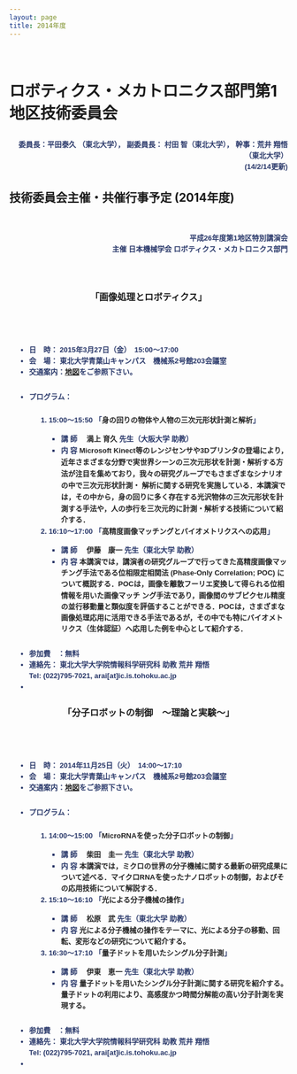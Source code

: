 ```yaml
---
layout: page
title: 2014年度
---
```

<div>
    <h1>
        <a name="TOC-1-"></a><br/>
        ロボティクス・メカトロニクス部門第1地区技術委員会
    </h1>
    <h2>
        <a name="TOC-14-2-14-"></a>
        <div style="color:rgb(40,55,105);font-family:Lucida Grande,Lucida Sans Unicode,Arial,sans-serif;font-size:13px;letter-spacing:normal;line-height:20px;text-align:right">
            委員長：平田泰久 （東北大学）， 副委員長：
            <span style="font-size:12.7272720336914px">村田 智（東北大学）</span>， 幹事：荒井 翔悟（東北大学）
            <br/>(14/2/14更新)
        </div>
    </h2>
    <h2>
        <a name="TOC-2014-"></a>
        技術委員会主催・共催行事予定 (2014年度)
    </h2>
    <h2>
        <a name="TOC-26-1-"></a><br style="color:rgb(40,55,105);font-family:Lucida Grande,Lucida Sans Unicode,Arial,sans-serif;font-size:13px;letter-spacing:normal;line-height:20px"/>
        <div style="color:rgb(40,55,105);font-family:Lucida Grande,Lucida Sans Unicode,Arial,sans-serif;font-size:13px;letter-spacing:normal;line-height:20px">
            <a name="01"></a>
        </div>
        <div style="color:rgb(40,55,105);font-family:Lucida Grande,Lucida Sans Unicode,Arial,sans-serif;font-size:13px;letter-spacing:normal;line-height:20px;text-align:right">
            平成26年度第1地区特別講演会
            <br/>主催 日本機械学会 ロボティクス・メカトロニクス部門
            <br/>
        </div>
        <div style="color:rgb(40,55,105);font-family:Lucida Grande,Lucida Sans Unicode,Arial,sans-serif;font-size:13px;letter-spacing:normal;line-height:20px;text-align:right">
            <br/>
        </div>
        <div style="color:rgb(40,55,105);font-family:Lucida Grande,Lucida Sans Unicode,Arial,sans-serif;font-size:13px;letter-spacing:normal;line-height:20px;text-align:right">
            <br/>
        </div>
    </h2>
    <h3 style="text-align:center">
        <a name="TOC--"></a>
        「画像処理とロボティクス」
    </h3>
    <h2>
        <a name="TOC-1"></a>
        <div style="color:rgb(40,55,105);font-family:Lucida Grande,Lucida Sans Unicode,Arial,sans-serif;font-size:13px;letter-spacing:normal;line-height:20px;text-align:right">
        </div>
    </h2>
    <h2>
        <a name="TOC-2015-3-27-15:00-17:00-2-203-15:00-15:50-Microsoft-Kinect-3D-16:10-17:00-Phase-Only-Correlation-POC-POC-POC-Tel:-022-795-7021-arai-at-ic.is.tohoku.ac.jp"></a>
        <div style="letter-spacing:normal;text-align:right">
            <br style="text-align:left"/>
            <ul style="text-align:left">
                <li style="color:rgb(40,55,105);font-family:Lucida Grande,Lucida Sans Unicode,Arial,sans-serif;font-size:13px;line-height:20px">
                    日　時： 2015年3月27日（金）　15:00～17:00
                </li>
                <li style="color:rgb(40,55,105);font-family:Lucida Grande,Lucida Sans Unicode,Arial,sans-serif;font-size:13px;line-height:20px">
                    会　場： 東北大学青葉山キャンパス　機械系2号館203会議室
                </li>
                <li style="color:rgb(40,55,105);font-family:Lucida Grande,Lucida Sans Unicode,Arial,sans-serif;font-size:13px;line-height:20px">
                    交通案内：<a href="https://web.archive.org/web/20201027011204/http://www.eng.tohoku.ac.jp/map/?menu=campus&amp;area=a01&amp;build=03" rel="nofollow">地図</a>をご参照下さい。
                </li>
                <br/>
                <li style="color:rgb(40,55,105);font-family:Lucida Grande,Lucida Sans Unicode,Arial,sans-serif;font-size:13px;line-height:20px">
                    プログラム：
                </li>
                <ol>
                    <li style="color:rgb(40,55,105);font-family:Lucida Grande,Lucida Sans Unicode,Arial,sans-serif;font-size:13px;line-height:20px">
                        15:00～15:50 「<span style="color:rgb(34,34,34);font-family:arial,sans-serif;font-size:small;line-height:normal">身の回りの物体や人物の三次元形状計測と解析</span>」
                    </li>
                    <ul style="color:rgb(40,55,105);font-family:Lucida Grande,Lucida Sans Unicode,Arial,sans-serif;font-size:13px;line-height:20px">
                        <li>
                            講 師　 <span style="color:rgb(34,34,34);font-family:arial,sans-serif;font-size:small;line-height:normal">満上 育久</span>  先生（大阪大学 助教）
                        </li>
                        <li>
                            内 容    <span style="background-color:transparent"><span style="color:rgb(34,34,34);font-family:arial,sans-serif;font-size:small;line-height:normal">Microsoft Kinect等のレンジセンサや3Dプリンタの登場により，近年さまざま</span><span style="color:rgb(34,34,34);font-family:arial,sans-serif;font-size:small;line-height:normal">な分野で実世界シーンの三次元形状を計測・解析する方法が注目を集めており，</span><span style="color:rgb(34,34,34);font-family:arial,sans-serif;font-size:small;line-height:normal">我々の研究グループでもさまざまなシナリオの中で三次元形状計測・ </span></span><span style="color:rgb(34,34,34);font-family:arial,sans-serif;font-size:small;line-height:normal">解析に関</span><span style="color:rgb(34,34,34);font-family:arial,sans-serif;font-size:small;line-height:normal">する研究を実施している．本講演では，その中から，身の回りに多く存在する</span><span style="color:rgb(34,34,34);font-family:arial,sans-serif;font-size:small;line-height:normal">光沢物体の三次元形状を計測する手法や，人の歩行を三次元的に計測・解析す</span><span style="color:rgb(34,34,34);font-family:arial,sans-serif;font-size:small;line-height:normal">る技術について紹介する．</span>
                        </li>
                    </ul>
                    <li style="color:rgb(40,55,105);font-family:Lucida Grande,Lucida Sans Unicode,Arial,sans-serif;font-size:13px;line-height:20px">
                        16:10～17:00 「<span style="color:rgb(34,34,34);font-family:arial,sans-serif;font-size:small;line-height:normal">高精度画像マッチングとバイオメトリクスへの応用</span>」
                    </li>
                    <ul style="color:rgb(40,55,105);font-family:Lucida Grande,Lucida Sans Unicode,Arial,sans-serif;font-size:13px;line-height:20px">
                        <li>
                            講 師　 <span style="color:rgb(34,34,34);font-family:arial,sans-serif;font-size:small;line-height:normal">伊藤　康一</span>  先生（東北大学 助教）
                        </li>
                        <li>
                            内 容    <span style="color:rgb(34,34,34);font-family:arial,sans-serif;font-size:small;line-height:normal">本講演では，講演者の研究グループで行ってきた高精度画像マッチング手法である位相限定相関法 (Phase-Only Correlation; POC) について概説する．POCは，画像を離散フーリエ変換して得られる位相情報を用いた画像マッチ     </span><span style="color:rgb(34,34,34);font-family:arial,sans-serif;font-size:small;line-height:normal;background-color:transparent">ング手法であり，画像間のサブピクセル精度の並行移動量と類似度を評価することができる．POCは，さまざまな画像処理応用に活用できる手法であるが，その中でも特にバイオメトリクス（生体認証）へ応用した例を中心として紹介する．  </span>
                        </li>
                    </ul>
                </ol>
                <br/>
                <li style="color:rgb(40,55,105);font-family:Lucida Grande,Lucida Sans Unicode,Arial,sans-serif;font-size:13px;line-height:20px">
                    参加費　：無料
                </li>
                <li style="color:rgb(40,55,105);font-family:Lucida Grande,Lucida Sans Unicode,Arial,sans-serif;font-size:13px;line-height:20px">
                    連絡先： 東北大学大学院情報科学研究科 助教 荒井 翔悟<br/>Tel: (022)795-7021, arai[at]ic.is.tohoku.ac.jp
                </li>
                <li style="color:rgb(40,55,105);font-family:Lucida Grande,Lucida Sans Unicode,Arial,sans-serif;font-size:13px;line-height:20px">
                </li>
            </ul>
        </div>
    </h2>
    <h3 style="text-align:center">
        <a name="TOC--1"></a>
        「分子ロボットの制御　～理論と実験〜」
    </h3>
    <h2>
        <a name="TOC-2014-11-25-14:00-17:10-2-203-14:00-15:00-1-2-3-15:10-16:10-1-2-3-16:30-17:10-3-3-Tel:-022-795-7021-arai-at-ic.is.tohoku.ac.jp"></a>
        <div style="letter-spacing:normal;text-align:right">
            <br style="text-align:left"/>
            <ul style="text-align:left">
                <li style="color:rgb(40,55,105);font-family:Lucida Grande,Lucida Sans Unicode,Arial,sans-serif;font-size:13px;line-height:20px">
                    日　時： 2014年11月25日（火）　14:00～17:10
                </li>
                <li style="color:rgb(40,55,105);font-family:Lucida Grande,Lucida Sans Unicode,Arial,sans-serif;font-size:13px;line-height:20px">
                    会　場： 東北大学青葉山キャンパス　機械系2号館203会議室
                </li>
                <li style="color:rgb(40,55,105);font-family:Lucida Grande,Lucida Sans Unicode,Arial,sans-serif;font-size:13px;line-height:20px">
                    交通案内：<a href="https://web.archive.org/web/20201027011204/http://www.eng.tohoku.ac.jp/map/?menu=campus&amp;area=a01&amp;build=03" rel="nofollow">地図</a>をご参照下さい。
                </li>
                <br/>
                <li style="color:rgb(40,55,105);font-family:Lucida Grande,Lucida Sans Unicode,Arial,sans-serif;font-size:13px;line-height:20px">
                    プログラム：
                </li>
                <ol>
                    <li style="color:rgb(40,55,105);font-family:Lucida Grande,Lucida Sans Unicode,Arial,sans-serif;font-size:13px;line-height:20px">
                        14:00～15:00 「<span style="color:rgb(34,34,34);font-family:arial,sans-serif;font-size:small;line-height:normal">MicroRNAを使った分子ロボットの制御</span>」
                    </li>
                    <ul style="color:rgb(40,55,105);font-family:Lucida Grande,Lucida Sans Unicode,Arial,sans-serif;font-size:13px;line-height:20px">
                        <li>
                            講 師　 <span style="color:rgb(34,34,34);font-family:arial,sans-serif;font-size:small;line-height:normal">柴田　圭一</span>  先生（東北大学 助教）
                        </li>
                        <li>
                            内 容    <span style="color:rgb(34,34,34);font-family:arial,sans-serif;font-size:small;line-height:normal;background-color:transparent">本講演では，ミクロの世界の分子機械に関する最新の研究成果について述べる．マイクロRNAを使ったナノロボットの制御，およびその応用技術について解説する．</span>
                        </li>
                    </ul>
                    <li style="color:rgb(40,55,105);font-family:Lucida Grande,Lucida Sans Unicode,Arial,sans-serif;font-size:13px;line-height:20px">
                        15:10～16:10 「<span style="color:rgb(34,34,34);font-family:arial,sans-serif;font-size:small;line-height:normal">光による分子機械の操作</span>」
                    </li>
                    <ul style="color:rgb(40,55,105);font-family:Lucida Grande,Lucida Sans Unicode,Arial,sans-serif;font-size:13px;line-height:20px">
                        <li>
                            講 師　 <span style="color:rgb(34,34,34);font-family:arial,sans-serif;font-size:small;line-height:normal">松原　武</span>  先生（東北大学 助教）
                        </li>
                        <li>
                            内 容    <span style="color:rgb(34,34,34);font-family:arial,sans-serif;font-size:small;line-height:normal;background-color:transparent">光による分子機械の操作をテーマに、光による分子の移動、回転、変形などの研究について紹介する。</span>
                        </li>
                    </ul>
                    <li style="color:rgb(40,55,105);font-family:Lucida Grande,Lucida Sans Unicode,Arial,sans-serif;font-size:13px;line-height:20px">
                        16:30～17:10 「<span style="color:rgb(34,34,34);font-family:arial,sans-serif;font-size:small;line-height:normal">量子ドットを用いたシングル分子計測</span>」
                    </li>
                    <ul style="color:rgb(40,55,105);font-family:Lucida Grande,Lucida Sans Unicode,Arial,sans-serif;font-size:13px;line-height:20px">
                        <li>
                            講 師　 <span style="color:rgb(34,34,34);font-family:arial,sans-serif;font-size:small;line-height:normal">伊東　恵一</span>  先生（東北大学 助教）
                        </li>
                        <li>
                            内 容    <span style="color:rgb(34,34,34);font-family:arial,sans-serif;font-size:small;line-height:normal;background-color:transparent">量子ドットを用いたシングル分子計測に関する研究を紹介する。量子ドットの利用により、高感度かつ時間分解能の高い分子計測を実現する。</span>
                        </li>
                    </ul>
                </ol>
                <br/>
                <li style="color:rgb(40,55,105);font-family:Lucida Grande,Lucida Sans Unicode,Arial,sans-serif;font-size:13px;line-height:20px">
                    参加費　：無料
                </li>
                <li style="color:rgb(40,55,105);font-family:Lucida Grande,Lucida Sans Unicode,Arial,sans-serif;font-size:13px;line-height:20px">
                    連絡先： 東北大学大学院情報科学研究科 助教 荒井 翔悟<br/>Tel: (022)795-7021, arai[at]ic.is.tohoku.ac.jp
                </li>
                <li style="color:rgb(40,55,105);font-family:Lucida Grande,Lucida Sans Unicode,Arial,sans-serif;font-size:13px;line-height:20px">
                </li>
            </ul>
        </div>
    </h2>
</div>
           
